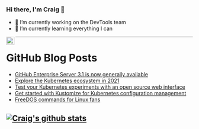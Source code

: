 ### Hi there, I'm Craig 👋

<!--
**CraigTeelFugro/CraigTeelFugro** is a ✨ _special_ ✨ repository because its `README.md` (this file) appears on your GitHub profile.

Here are some ideas to get you started:
-->

- 🔭 I’m currently working on the DevTools team
- 🌱 I’m currently learning everything I can

[<img align="left" alt="Craig Teel | LinkedIn" width="22px" src="https://cdn.jsdelivr.net/npm/simple-icons@v3/icons/linkedin.svg" />][linkedin]

---

# GitHub Blog Posts

<!-- BLOG-POST-LIST:START -->
- [GitHub Enterprise Server 3.1 is now generally available](https://github.blog/2021-06-03-github-enterprise-server-3-1-is-now-generally-available/)
- [Explore the Kubernetes ecosystem in 2021](https://opensource.com/article/21/6/kubernetes-ebook)
- [Test your Kubernetes experiments with an open source web interface](https://opensource.com/article/21/6/chaos-mesh-kubernetes)
- [Get started with Kustomize for Kubernetes configuration management](https://opensource.com/article/21/6/kustomize-kubernetes)
- [FreeDOS commands for Linux fans](https://opensource.com/article/21/6/freedos-linux-users)
<!-- BLOG-POST-LIST:END -->

## [![Craig's github stats](https://github-readme-stats.vercel.app/api?username=craigteelfugro)](https://github.com/anuraghazra/github-readme-stats)


[linkedin]: https://linkedin.com/in/craig-teel-b8786771

